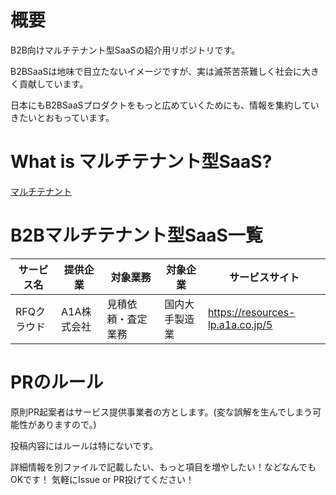 # 概要
B2B向けマルチテナント型SaaSの紹介用リポジトリです。

B2BSaaSは地味で目立たないイメージですが、実は滅茶苦茶難しく社会に大きく貢献しています。

日本にもB2BSaaSプロダクトをもっと広めていくためにも、情報を集約していきたいとおもっています。

# What is マルチテナント型SaaS?
[マルチテナント](https://www.nttpc.co.jp/yougo/%E3%83%9E%E3%83%AB%E3%83%81%E3%83%86%E3%83%8A%E3%83%B3%E3%83%88.html)

# B2Bマルチテナント型SaaS一覧

|サービス名  |提供企業  | 対象業務  | 対象企業  | サービスサイト | 
|---|---|---|---|---|
| RFQクラウド | A1A株式会社 | 見積依頼・査定業務 | 国内大手製造業 | https://resources-lp.a1a.co.jp/5 |

# PRのルール
原則PR起案者はサービス提供事業者の方とします。(変な誤解を生んでしまう可能性がありますので。)

投稿内容にはルールは特にないです。

詳細情報を別ファイルで記載したい、もっと項目を増やしたい！などなんでもOKです！
気軽にIssue or PR投げてください！
